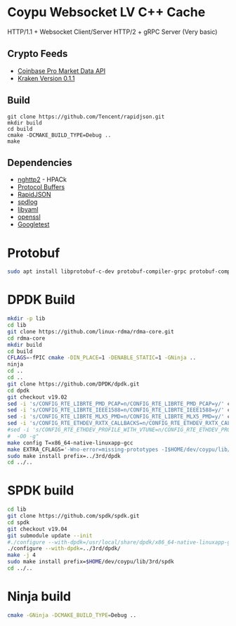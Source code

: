 
# Coypu Websocket LV C++ Cache

HTTP/1.1 + Websocket Client/Server
HTTP/2 + gRPC Server (Very basic)

## Crypto Feeds

 * [Coinbase Pro Market Data API](https://docs.pro.coinbase.com/)
 * [Kraken Version 0.1.1](https://www.kraken.com/features/websocket-api)

## Build

```
git clone https://github.com/Tencent/rapidjson.git
mkdir build
cd build
cmake -DCMAKE_BUILD_TYPE=Debug ..
make
```

## Dependencies

 * [nghttp2](https://nghttp2.org/) - HPACk
 * [Protocol Buffers](https://developers.google.com/protocol-buffers/)
 * [RapidJSON](http://rapidjson.org/)
 * [spdlog](https://github.com/gabime/spdlog)
 * [libyaml](https://github.com/yaml/libyaml)
 * [openssl](https://www.openssl.org/) 
 * [Googletest](https://github.com/google/googletest)

# Protobuf
```bash
sudo apt install libprotobuf-c-dev protobuf-compiler-grpc protobuf-compiler
```

# DPDK Build

```bash
mkdir -p lib
cd lib
git clone https://github.com/linux-rdma/rdma-core.git
cd rdma-core
mkdir build
cd build
CFLAGS=-fPIC cmake -DIN_PLACE=1 -DENABLE_STATIC=1 -GNinja ..
ninja
cd ..
cd ..
git clone https://github.com/DPDK/dpdk.git
cd dpdk
git checkout v19.02
sed -i 's/CONFIG_RTE_LIBRTE_PMD_PCAP=n/CONFIG_RTE_LIBRTE_PMD_PCAP=y/' config/common_base
sed -i 's/CONFIG_RTE_LIBRTE_IEEE1588=n/CONFIG_RTE_LIBRTE_IEEE1588=y/' config/common_base
sed -i 's/CONFIG_RTE_LIBRTE_MLX5_PMD=n/CONFIG_RTE_LIBRTE_MLX5_PMD=y/' config/common_base
sed -i 's/CONFIG_RTE_ETHDEV_RXTX_CALLBACKS=n/CONFIG_RTE_ETHDEV_RXTX_CALLBACKS=y/' config/common_base
#sed -i 's/CONFIG_RTE_ETHDEV_PROFILE_WITH_VTUNE=n/CONFIG_RTE_ETHDEV_PROFILE_WITH_VTUNE=y/' config/common_base
#  -O0 -g"
make config T=x86_64-native-linuxapp-gcc
make EXTRA_CFLAGS='-Wno-error=missing-prototypes -I$HOME/dev/coypu/lib/rdma-core/build/include' EXTRA_LDFLAGS='-L$HOME/dev/coypu/lib/rdma-core/build/lib' PKG_CONFIG_PATH='$HOME/dev/coypu/lib//rdma-core/build/lib/pkgconfig' -j 4
sudo make install prefix=../3rd/dpdk
cd ../..
```

# SPDK build
```bash
cd lib
git clone https://github.com/spdk/spdk.git
cd spdk
git checkout v19.04
git submodule update --init
#./configure --with-dpdk=/usr/local/share/dpdk/x86_64-native-linuxapp-gcc
./configure --with-dpdk=../3rd/dpdk/
make -j 4
sudo make install prefix=$HOME/dev/coypu/lib/3rd/spdk
cd ../..
```

# Ninja build

```bash
cmake -GNinja -DCMAKE_BUILD_TYPE=Debug ..
```
